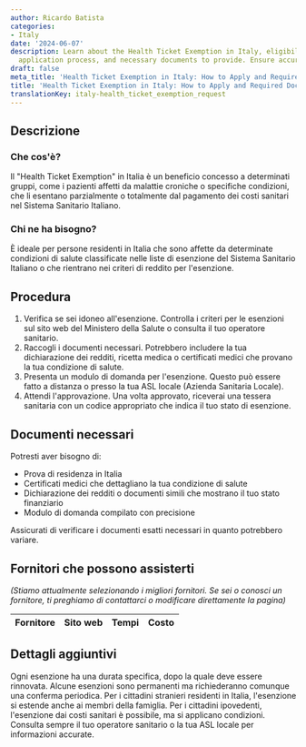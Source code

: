 ```yaml
---
author: Ricardo Batista
categories:
- Italy
date: '2024-06-07'
description: Learn about the Health Ticket Exemption in Italy, eligibility criteria,
  application process, and necessary documents to provide. Ensure accuracy for approval.
draft: false
meta_title: 'Health Ticket Exemption in Italy: How to Apply and Required Documents'
title: 'Health Ticket Exemption in Italy: How to Apply and Required Documents'
translationKey: italy-health_ticket_exemption_request
---
```



## Descrizione
### Che cos'è?
Il "Health Ticket Exemption" in Italia è un beneficio concesso a determinati gruppi, come i pazienti affetti da malattie croniche o specifiche condizioni, che li esentano parzialmente o totalmente dal pagamento dei costi sanitari nel Sistema Sanitario Italiano.

### Chi ne ha bisogno?
È ideale per persone residenti in Italia che sono affette da determinate condizioni di salute classificate nelle liste di esenzione del Sistema Sanitario Italiano o che rientrano nei criteri di reddito per l'esenzione.

## Procedura
1. Verifica se sei idoneo all'esenzione. Controlla i criteri per le esenzioni sul sito web del Ministero della Salute o consulta il tuo operatore sanitario.
2. Raccogli i documenti necessari. Potrebbero includere la tua dichiarazione dei redditi, ricetta medica o certificati medici che provano la tua condizione di salute.
3. Presenta un modulo di domanda per l'esenzione. Questo può essere fatto a distanza o presso la tua ASL locale (Azienda Sanitaria Locale).
4. Attendi l'approvazione. Una volta approvato, riceverai una tessera sanitaria con un codice appropriato che indica il tuo stato di esenzione.

## Documenti necessari
Potresti aver bisogno di:
- Prova di residenza in Italia
- Certificati medici che dettagliano la tua condizione di salute
- Dichiarazione dei redditi o documenti simili che mostrano il tuo stato finanziario
- Modulo di domanda compilato con precisione

Assicurati di verificare i documenti esatti necessari in quanto potrebbero variare.

## Fornitori che possono assisterti

_(Stiamo attualmente selezionando i migliori fornitori. Se sei o conosci un fornitore, ti preghiamo di contattarci o modificare direttamente la pagina)_

| Fornitore       |     Sito web    |     Tempi        |       Costo      |
| --------------- | --------------- |  :-------------: | :-------------: |

## Dettagli aggiuntivi
Ogni esenzione ha una durata specifica, dopo la quale deve essere rinnovata. Alcune esenzioni sono permanenti ma richiederanno comunque una conferma periodica. Per i cittadini stranieri residenti in Italia, l'esenzione si estende anche ai membri della famiglia. Per i cittadini ipovedenti, l'esenzione dai costi sanitari è possibile, ma si applicano condizioni. Consulta sempre il tuo operatore sanitario o la tua ASL locale per informazioni accurate.